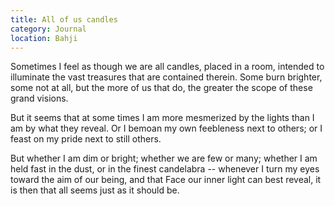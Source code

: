 ```yaml
---
title: All of us candles
category: Journal
location: Bahji
---
```


Sometimes I feel as though we are all candles, placed in a room, intended to
illuminate the vast treasures that are contained therein.  Some burn
brighter, some not at all, but the more of us that do, the greater the scope
of these grand visions.

But it seems that at some times I am more mesmerized by the lights than I am
by what they reveal.  Or I bemoan my own feebleness next to others; or I
feast on my pride next to still others.

But whether I am dim or bright; whether we are few or many; whether I am
held fast in the dust, or in the finest candelabra -- whenever I turn my
eyes toward the aim of our being, and that Face our inner light can best
reveal, it is then that all seems just as it should be.


